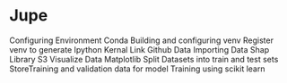 # Jupe
Configuring Environment 
Conda
Building and configuring venv 
Register venv to generate Ipython Kernal
Link Github
Data
Importing Data
Shap Library
S3
Visualize Data
Matplotlib
Split Datasets into train and test sets
StoreTraining and validation data for model Training using scikit learn
